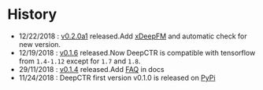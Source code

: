 # History
- 12/22/2018 : [v0.2.0a1](https://github.com/shenweichen/DeepCTR/releases/tag/v0.2.0a1) released.Add [xDeepFM](./Features.html#xdeepfm) and automatic check for new version.
- 12/19/2018 : [v0.1.6](https://github.com/shenweichen/DeepCTR/releases/tag/v0.1.6) released.Now DeepCTR is compatible with tensorflow from `1.4-1.12` except for `1.7` and `1.8`. 
- 29/11/2018 : [v0.1.4](https://github.com/shenweichen/DeepCTR/releases/tag/v0.1.4) released.Add [FAQ](./FAQ.html) in docs
- 11/24/2018 : DeepCTR first version v0.1.0  is released on [PyPi](https://pypi.org/project/deepctr/)